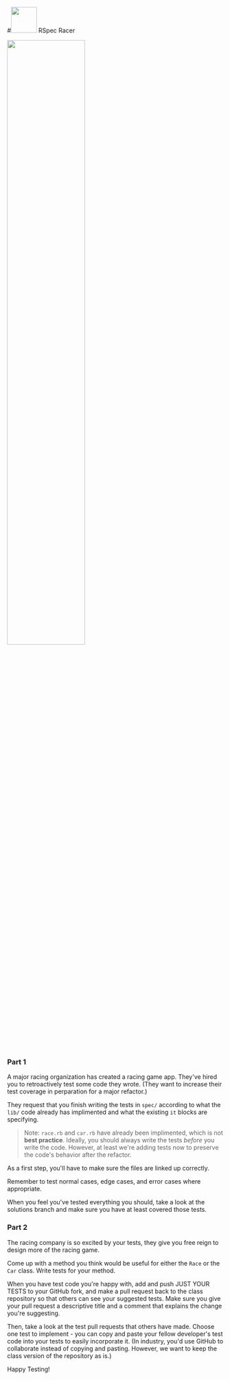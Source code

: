 <!--
Creator: WDI Team
Last Edited By: Brianna
Location: SF
-->

#<img src="https://cloud.githubusercontent.com/assets/7833470/10423298/ea833a68-7079-11e5-84f8-0a925ab96893.png" width="60"> RSpec Racer

<img src="http://www.bettingsites.us/wp-content/uploads/Formula-1-1.jpg" width="60%">

### Part 1 

A major racing organization has created a racing game app. They've hired you to retroactively test some code they wrote. (They want to increase their test coverage in perparation for a major refactor.)

They request that you finish writing the tests in `spec/` according to what the `lib/` code already has implimented and what the existing `it` blocks are specifying. 

>Note: `race.rb` and `car.rb` have already been implimented, which is not **best practice**. Ideally, you should always write the tests *before* you write the code. However, at least we're adding tests now to preserve the code's behavior after the refactor.

As a first step, you'll have to make sure the files are linked up correctly. 

Remember to test normal cases, edge cases, and error cases where appropriate. 

When you feel you've tested everything you should, take a look at the solutions branch and make sure you have at least covered those tests. 

### Part 2

The racing company is so excited by your tests, they give you free reign to design more of the racing game. 

Come up with a method you think would be useful for either the `Race` or the `Car` class.   Write tests for your method. 

When you have test code you're happy with, add and push JUST YOUR TESTS to your GitHub fork, and make a pull request back to the class repository so that others can see your suggested tests. Make sure you give your pull request a descriptive title and a comment that explains the change you're suggesting. 

Then, take a look at the test pull requests that others have made. Choose one test to implement - you can copy and paste your fellow developer's test code into your tests to easily incorporate it. (In industry, you'd use GitHub to collaborate instead of copying and pasting. However, we want to keep the class version of the repository as is.)

Happy Testing!
